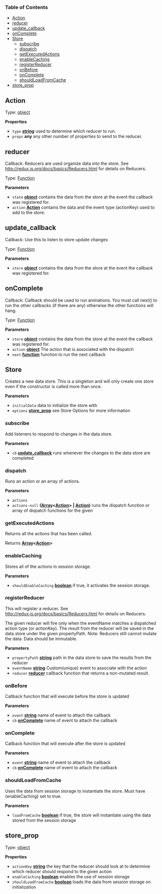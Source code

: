 <!-- Generated by documentation.js. Update this documentation by updating the source code. -->

### Table of Contents

-   [Action](#action)
-   [reducer](#reducer)
-   [update_callback](#update_callback)
-   [onComplete](#oncomplete)
-   [Store](#store)
    -   [subscribe](#subscribe)
    -   [dispatch](#dispatch)
    -   [getExecutedActions](#getexecutedactions)
    -   [enableCaching](#enablecaching)
    -   [registerReducer](#registerreducer)
    -   [onBefore](#onbefore)
    -   [onComplete](#oncomplete-1)
    -   [shouldLoadFromCache](#shouldloadfromcache)
-   [store_prop](#store_prop)

## Action

Type: [object](https://developer.mozilla.org/en-US/docs/Web/JavaScript/Reference/Global_Objects/Object)

**Properties**

-   `type` **[string](https://developer.mozilla.org/en-US/docs/Web/JavaScript/Reference/Global_Objects/String)** used to determine which reducer to run.
-   `props` **any** any other number of properties to send to the reducer.

## reducer

Callback: Reducers are used organize data into the store. See <http://redux.js.org/docs/basics/Reducers.html> for details on Reducers.

Type: [Function](https://developer.mozilla.org/en-US/docs/Web/JavaScript/Reference/Statements/function)

**Parameters**

-   `state` **[object](https://developer.mozilla.org/en-US/docs/Web/JavaScript/Reference/Global_Objects/Object)** contains the data from the store at the event the callback was registered for.
-   `action` **[Action](#action)** contains the data and the event type (actionKey) used to add to the store.

## update_callback

Callback: Use this to listen to store update changes

Type: [Function](https://developer.mozilla.org/en-US/docs/Web/JavaScript/Reference/Statements/function)

**Parameters**

-   `store` **[object](https://developer.mozilla.org/en-US/docs/Web/JavaScript/Reference/Global_Objects/Object)** contains the data from the store at the event the callback was registered for.

## onComplete

Callback: Callback should be used to run animations. You must call next() to run the other callbacks (if there are any)
otherwise the other functions will hang.

Type: [Function](https://developer.mozilla.org/en-US/docs/Web/JavaScript/Reference/Statements/function)

**Parameters**

-   `store` **[object](https://developer.mozilla.org/en-US/docs/Web/JavaScript/Reference/Global_Objects/Object)** contains the data from the store at the event the callback was registered for.
-   `action` **[object](https://developer.mozilla.org/en-US/docs/Web/JavaScript/Reference/Global_Objects/Object)** The action that is associated with the dispatch
-   `next` **[function](https://developer.mozilla.org/en-US/docs/Web/JavaScript/Reference/Statements/function)** function to run the next callback

## Store

Creates a new data store. This is a singleton and will only create one store even if the constructor is
called more than once.

**Parameters**

-   `initialData`  data to initialize the store with
-   `options` **[store_prop](#store_prop)** see Store Options for more information

### subscribe

Add listeners to respond to changes in the data store.

**Parameters**

-   `cb` **[update_callback](#update_callback)** runs whenever the changes to the data store are completed

### dispatch

Runs an action or an array of actions.

**Parameters**

-   `actions`  
-   `actions-null` **([Array](https://developer.mozilla.org/en-US/docs/Web/JavaScript/Reference/Global_Objects/Array)&lt;[Action](#action)> | [Action](#action))** runs the dispatch function or array of dispatch functions
    for the given

### getExecutedActions

Returns all the actions that has been called.

Returns **[Array](https://developer.mozilla.org/en-US/docs/Web/JavaScript/Reference/Global_Objects/Array)&lt;[Action](#action)>** 

### enableCaching

Stores all of the actions in session storage.

**Parameters**

-   `shouldEnableCaching` **[boolean](https://developer.mozilla.org/en-US/docs/Web/JavaScript/Reference/Global_Objects/Boolean)**  if true, it activates the session storage.

### registerReducer

This will register a reducer. See <http://redux.js.org/docs/basics/Reducers.html> for details on Reducers.

The given reducer will fire only when the eventName matches a dispatched action type (or
actionKey).  The result from the reducer will be saved in the data store under the given propertyPath.
Note: Reducers still cannot mutate the data. Data should be immutable.

**Parameters**

-   `propertyPath` **[string](https://developer.mozilla.org/en-US/docs/Web/JavaScript/Reference/Global_Objects/String)** path in the data store to save the results from the reducer
-   `eventName` **[string](https://developer.mozilla.org/en-US/docs/Web/JavaScript/Reference/Global_Objects/String)**  Custom(unique) event to associate with the action
-   `reducer` **[reducer](#reducer)** callback function that returns a non-mutated result.

### onBefore

Callback function that will execute before the store is updated

**Parameters**

-   `event` **[string](https://developer.mozilla.org/en-US/docs/Web/JavaScript/Reference/Global_Objects/String)** name of event to attach the callback
-   `cb` **[onComplete](#oncomplete)** name of event to attach the callback

### onComplete

Callback function that will execute after the store is updated

**Parameters**

-   `event` **[string](https://developer.mozilla.org/en-US/docs/Web/JavaScript/Reference/Global_Objects/String)** name of event to attach the callback
-   `cb` **[onComplete](#oncomplete)** name of event to attach the callback

### shouldLoadFromCache

Uses the data from session storage to instantiate the store. Must have {enableCaching} set to true.

**Parameters**

-   `loadFromCache` **[boolean](https://developer.mozilla.org/en-US/docs/Web/JavaScript/Reference/Global_Objects/Boolean)** if true, the store will instantiate using the data stored from the session
    storage

## store_prop

Type: [object](https://developer.mozilla.org/en-US/docs/Web/JavaScript/Reference/Global_Objects/Object)

**Properties**

-   `actionKey` **[string](https://developer.mozilla.org/en-US/docs/Web/JavaScript/Reference/Global_Objects/String)** the key that the reducer should look at to determine which reducer should
    respond to the given action
-   `enableCaching` **[boolean](https://developer.mozilla.org/en-US/docs/Web/JavaScript/Reference/Global_Objects/Boolean)** enables the use of session storage
-   `shouldLoadFromCache` **[boolean](https://developer.mozilla.org/en-US/docs/Web/JavaScript/Reference/Global_Objects/Boolean)** loads the data from session storage on initialization
